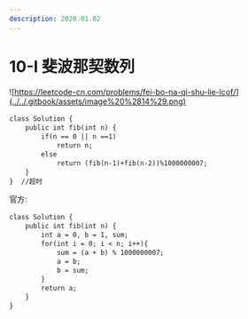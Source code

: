```yaml
---
description: 2020.01.02
---
```


# 10-I 斐波那契数列

![https://leetcode-cn.com/problems/fei-bo-na-qi-shu-lie-lcof/](../../.gitbook/assets/image%20%2814%29.png)

```text
class Solution {
    public int fib(int n) {
        if(n == 0 || n ==1)
            return n;
        else
            return (fib(n-1)+fib(n-2))%1000000007;
    }
}  //超时
```

官方:

```text
class Solution {
    public int fib(int n) {
        int a = 0, b = 1, sum;
        for(int i = 0; i < n; i++){
            sum = (a + b) % 1000000007;
            a = b;
            b = sum;
        }
        return a;
    }
}
```

